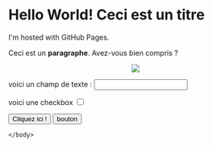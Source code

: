 <!doctype html>
<html lang="fr">
    <head>
        <meta charset="utf-8">
        <title>Voici mon site</title>
        <link rel="stylesheet" href="style.css"> 
   </head>
    <body>
        <h1>Hello World! Ceci est un titre</h1>
        <p>I'm hosted with GitHub Pages.</p>
	<p>Ceci est un <strong>paragraphe</strong>. Avez-vous bien compris ?</p>
        <center>
		<img src= "image 1.jpg" />
		</center>
    <body>
        <form>
            <p>voici un champ de texte : <input type="text"/></p>
            <p>voici une checkbox <input type="checkbox"/></p>
            <button>Cliquez ici !</button>
			<input type="submit" value="bouton"</input>
        </form>
    </body>
	
	</body>
</html>
